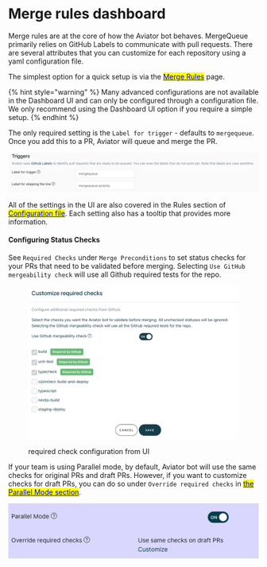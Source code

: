 # Merge rules dashboard

Merge rules are at the core of how the Aviator bot behaves. MergeQueue primarily relies on GitHub Labels to communicate with pull requests. There are several attributes that you can customize for each repository using a yaml configuration file.

The simplest option for a quick setup is via the [<mark style="color:blue;">Merge Rules</mark>](https://app.aviator.co/github/rules) page.

{% hint style="warning" %}
Many advanced configurations are not available in the Dashboard UI and can only be configured through a configuration file. We only recommend using the Dashboard UI option if you require a simple setup.
{% endhint %}

The only required setting is the `Label for trigger` -  defaults to `mergequeue`. Once you add this to a PR, Aviator will queue and merge the PR.

![Label for trigger is the only required setting.](<../.gitbook/assets/Screen Shot 2022-05-23 at 5.43.35 PM.png>)

All of the settings in the UI are also covered in the Rules section of [<mark style="color:blue;">Configuration file</mark>](configuration-file/complete-reference-guide.md). Each setting also has a tooltip that provides more information.

#### Configuring Status Checks

See `Required Checks` under `Merge Preconditions` to set status checks for your PRs that need to be validated before merging. Selecting `Use GitHub mergeability check` will use all Github required tests for the repo.

<figure><img src="../.gitbook/assets/required_checks.png" alt=""><figcaption><p>required check configuration from UI</p></figcaption></figure>

If your team is using Parallel mode, by default, Aviator bot will use the same checks for original PRs and draft PRs. However, if you want to customize checks for draft PRs, you can do so under `Override required checks` in [<mark style="color:blue;">the Parallel Mode section</mark>](concepts/parallel-mode/).

![Override required checks for draft PRs.](<../.gitbook/assets/Screen Shot 2022-07-13 at 4.37.18 PM.png>)
